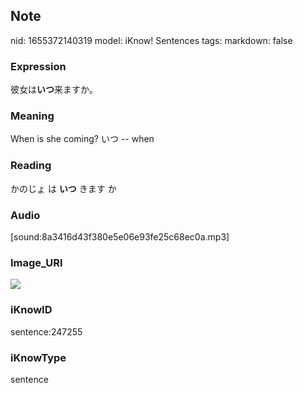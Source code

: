 ## Note
nid: 1655372140319
model: iKnow! Sentences
tags: 
markdown: false

### Expression
彼女は<b>いつ</b>来ますか。

### Meaning
When is she coming?
いつ -- when

### Reading
かのじょ は <b>いつ</b> きます か

### Audio
[sound:8a3416d43f380e5e06e93fe25c68ec0a.mp3]

### Image_URI
<img src="130880a8b49397c22f1ece1c45211320.jpg">

### iKnowID
sentence:247255

### iKnowType
sentence
